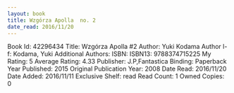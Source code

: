 ```yaml
---
layout: book
title: Wzgórza Apolla  no. 2
date_read: 2016/11/20
---
```


Book Id: 42296434
Title: Wzgórza Apolla #2
Author: Yuki Kodama
Author l-f: Kodama, Yuki
Additional Authors: 
ISBN: 
ISBN13: 9788374715225
My Rating: 5
Average Rating: 4.33
Publisher: J.P,Fantastica
Binding: Paperback
Year Published: 2015
Original Publication Year: 2008
Date Read: 2016/11/20
Date Added: 2016/11/11
Exclusive Shelf: read
Read Count: 1
Owned Copies: 0

